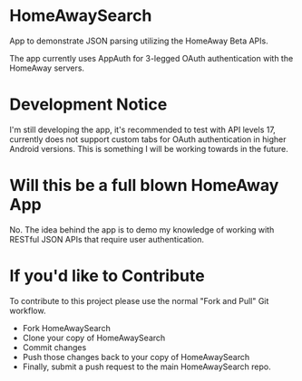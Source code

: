# HomeAwaySearch
App to demonstrate JSON parsing utilizing the HomeAway Beta APIs. 

The app currently uses AppAuth for 3-legged OAuth authentication with the HomeAway servers.

# Development Notice
I'm still developing the app, it's recommended to test with API levels 17, currently does not support custom tabs for OAuth authentication in higher Android versions. This is something I will be working towards in the future.

# Will this be a full blown HomeAway App
No. The idea behind the app is to demo my knowledge of working with RESTful JSON APIs that require user authentication.

# If you'd like to Contribute
To contribute to this project please use the normal "Fork and Pull" Git workflow.

* Fork HomeAwaySearch
* Clone your copy of HomeAwaySearch
* Commit changes
* Push those changes back to your copy of HomeAwaySearch
* Finally, submit a push request to the main HomeAwaySearch repo.
